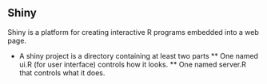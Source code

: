## Shiny

Shiny is a platform for creating interactive R programs embedded into a web page.

* A shiny project is a directory containing at least two parts
** One named ui.R (for user interface) controls how it looks.
** One named server.R that controls what it does.

